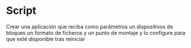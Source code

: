 # Script
Crear una aplicación que reciba como parámetros un dispositivos de bloques un formato de ficheros y un punto de montaje y lo configure para que esté disponible tras reiniciar
